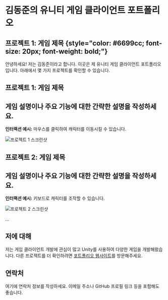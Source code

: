 # 김동준의 유니티 게임 클라이언트 포트폴리오

## 프로젝트 1: 게임 제목 {style="color: #6699cc; font-size: 20px; font-weight: bold;"}


안녕하세요! 저는 김동준이라고 합니다. 이곳은 제 유니티 게임 클라이언트 포트폴리오입니다. 아래에서 몇 가지 프로젝트를 확인할 수 있습니다.

## 프로젝트 1: 게임 제목

<h2>게임 설명이나 주요 기능에 대한 간략한 설명을 작성하세요.</h2>

**인터랙션 예시:** 마우스를 클릭하여 캐릭터를 이동시킬 수 있습니다.

![프로젝트 1 스크린샷](https://raw.githubusercontent.com/your-username/your-repo/master/path/to/screenshot.png)

## 프로젝트 2: 게임 제목

<h2>게임 설명이나 주요 기능에 대한 간략한 설명을 작성하세요.</h2>

**인터랙션 예시:** 키보드로 캐릭터를 조작할 수 있습니다.

![프로젝트 2 스크린샷](https://raw.githubusercontent.com/your-username/your-repo/master/path/to/screenshot.png)

...

## 저에 대해

저는 게임 클라이언트 개발에 관심이 많고 Unity를 사용하여 다양한 게임을 개발해왔습니다. 다른 프로젝트를 더 확인하려면 [포트폴리오 웹사이트](https://your-portfolio-website.com)를 방문해주세요.

## 연락처

여기에 연락처 정보를 작성하세요. 이메일 주소나 GitHub 프로필 링크 등을 포함해도 좋습니다.
